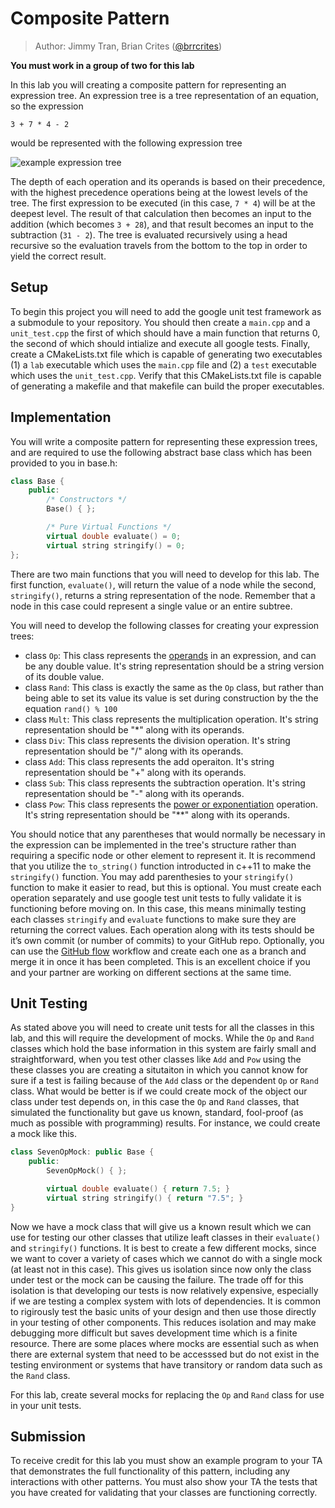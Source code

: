 # Composite Pattern

> Author: Jimmy Tran, Brian Crites ([@brrcrites](https://github.com/brrcrites))

**You must work in a group of two for this lab**

In this lab you will creating a composite pattern for representing an expression tree. An expression tree is a tree representation of an equation, so the expression

```
3 + 7 * 4 - 2
```

would be represented with the following expression tree

![example expression tree](https://github.com/cs100/template-lab-03-composite-strategy/blob/master/images/intro-tree.png?raw=true)

The depth of each operation and its operands is based on their precedence, with the highest precedence operations being at the lowest levels of the tree. The first expression to be executed (in this case, `7 * 4`) will be at the deepest level. The result of that calculation then becomes an input to the addition (which becomes `3 + 28`), and that result becomes an input to the subtraction (`31 - 2`). The tree is evaluated recursively using a head recursive so the evaluation travels from the bottom to the top in order to yield the correct result.

## Setup

To begin this project you will need to add the google unit test framework as a submodule to your repository. You should then create a `main.cpp` and a `unit_test.cpp` the first of which should have a main function that returns 0, the second of which should intialize and execute all google tests. Finally, create a CMakeLists.txt file which is capable of generating two executables (1) a `lab` executable which uses the `main.cpp` file and (2) a `test` executable which uses the `unit_test.cpp`. Verify that this CMakeLists.txt file is capable of generating a makefile and that makefile can build the proper executables.

## Implementation

You will write a composite pattern for representing these expression trees, and are required to use the following abstract base class which has been provided to you in base.h:

```c++
class Base {
    public:
        /* Constructors */
        Base() { };

        /* Pure Virtual Functions */
        virtual double evaluate() = 0;
        virtual string stringify() = 0;
};
```

There are two main functions that you will need to develop for this lab. The first function, `evaluate()`, will return the value of a node while the second, `stringify()`, returns a string representation of the node. Remember that a node in this case could represent a single value or an entire subtree.

You will need to develop the following classes for creating your expression trees:

* class `Op`: This class represents the [operands](https://en.wikipedia.org/wiki/Operand) in an expression, and can be any double value. It's string representation should be a string version of its double value.
* class `Rand`: This class is exactly the same as the `Op` class, but rather than being able to set its value its value is set during construction by the the equation `rand() % 100`
* class `Mult`: This class represents the multiplication operation. It's string representation should be "\*" along with its operands.
* class `Div`: This class represents the division operation. It's string representation should be "/" along with its operands.
* class `Add`: This class represents the add operaiton. It's string representation should be "+" along with its operands.
* class `Sub`: This class represents the subtraction operation. It's string representation should be "-" along with its operands.
* class `Pow`: This class represents the [power or exponentiation](https://en.wikipedia.org/wiki/Exponentiation) operation. It's string representation should be "\*\*" along with its operands.

You should notice that any parentheses that would normally be necessary in the expression can be implemented in the tree's structure rather than requiring a specific node or other element to represent it. It is recommend that you utilize the `to_string()` function introducted in c++11 to make the `stringify()` function. You may add parenthesies to your `stringify()` function to make it easier to read, but this is optional. You must create each operation separately and use google test unit tests to fully validate it is functioning before moving on. In this case, this means minimally testing each classes `stringify` and `evaluate` functions to make sure they are returning the correct values. Each operation along with its tests should be it’s own commit (or number of commits) to your GitHub repo. Optionally, you can use the [GitHub flow](https://guides.github.com/introduction/flow/) workflow and create each one as a branch and merge it in once it has been completed. This is an excellent choice if you and your partner are working on different sections at the same time.

## Unit Testing

As stated above you will need to create unit tests for all the classes in this lab, and this will require the development of mocks. While the `Op` and `Rand` classes which hold the base information in this system are fairly small and straightforward, when you test other classes like `Add` and `Pow` using the these classes you are creating a situtaiton in which you cannot know for sure if a test is failing because of the `Add` class or the dependent `Op` or `Rand` class. What would be better is if we could create mock of the object our class under test depends on, in this case the `Op` and `Rand` classes, that simulated the functionality but gave us known, standard, fool-proof (as much as possible with programming) results. For instance, we could create a mock like this.

```c++
class SevenOpMock: public Base {
    public:
        SevenOpMock() { };

        virtual double evaluate() { return 7.5; }
        virtual string stringify() { return "7.5"; }
}
```

Now we have a mock class that will give us a known result which we can use for testing our other classes that utilize leaft classes in their `evaluate()` and `stringify()` functions. It is best to create a few different mocks, since we want to cover a variety of cases which we cannot do with a single mock (at least not in this case). This gives us isolation since now only the class under test or the mock can be causing the failure. The trade off for this isolation is that developing our tests is now relatively expensive, especially if we are testing a complex system with lots of dependencies. It is common to rigirously test the basic units of your design and then use those directly in your testing of other components. This reduces isolation and may make debugging more difficult but saves development time which is a finite resource. There are some places where mocks are essential such as when there are external system that need to be accesssed but do not exist in the testing environment or systems that have transitory or random data such as the `Rand` class.

For this lab, create several mocks for replacing the `Op` and `Rand` class for use in your unit tests.

## Submission

To receive credit for this lab you must show an example program to your TA that demonstrates the full functionality of this pattern, including any interactions with other patterns. You must also show your TA the tests that you have created for validating that your classes are functioning correctly.

